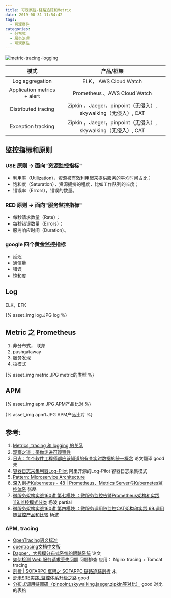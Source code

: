 ```yaml
---
title: 可观察性-链路追踪和Metric
date: 2019-08-31 11:54:42
tags:
  - 可观察性
categories:
  - 分布式
  - 服务治理
  - 可观察性
---
```


<p></p>
<!-- more -->

![metric-tracing-logging](https://user-images.githubusercontent.com/5608425/64059064-216a2880-cbe7-11e9-9ee7-141334d93959.png)


模式| 产品/框架 
:-:| :-: 
Log aggregation|  ELK， AWS Cloud Watch
Application metrics + alert| Prometheus 、AWS Cloud Watch
Distributed tracing| Zipkin ，Jaeger，pinpoint（无侵入）, skywalking（无侵入）, CAT
Exception tracking| Zipkin ，Jaeger，pinpoint（无侵入）, skywalking（无侵入）, CAT

##  监控指标和原则
### USE 原则 -> 面向"资源监控指标"
+ 利用率（Utilization），资源被有效利用起来提供服务的平均时间占比；
+ 饱和度（Saturation），资源拥挤的程度，比如工作队列的长度；
+ 错误率（Errors），错误的数量。

### RED 原则 ->  面向"服务监控指标"
+ 每秒请求数量（Rate）；
+ 每秒错误数量（Errors）；
+ 服务响应时间（Duration）。

### google 四个黄金监控指标
+ 延迟
+ 通信量
+ 错误
+ 饱和度

##  Log
ELK，EFK

{% asset_img  log.JPG   log %}

##  Metric 之 Prometheus
1. 非分布式， 联邦
2. pushgataway
3. 服务发现
4. 拉模式  

{% asset_img  metric.JPG   metric的类型 %}

##  APM 
{% asset_img  apm.JPG   APM产品比对 %}

{% asset_img  apm1.JPG   APM产品比对 %}

## 参考:
1. [Metrics, tracing 和 logging 的关系](https://wu-sheng.github.io/me/articles/metrics-tracing-and-logging)
2. [观察之道：带你走进可观察性](https://mp.weixin.qq.com/s?__biz=MzIzNjUxMzk2NQ==&mid=2247489564&idx=1&sn=46d9103444bef97e89e897224a896268&chksm=e8d7e7dedfa06ec8d687c1292a1d82ff9e579430afafb9d003e18c13d4ec7e1682dbd4c642d9&scene=27#wechat_redirect)
3. [日志：每个软件工程师都应该知道的有关实时数据的统一概念](https://github.com/oldratlee/translations/blob/master/log-what-every-software-engineer-should-know-about-real-time-datas-unifying/README.md)  论文翻译 good 未
4. [容器日志采集利器Log-Pilot](https://yq.aliyun.com/articles/674327)  阿里开源的Log-Pilot 容器日志采集模式
5. [Pattern: Microservice Architecture](https://microservices.io/patterns/microservices.html)
6. [深入剖析Kubernetes - 48 | Prometheus、Metrics Server与Kubernetes监控体系]() 张磊
7. [微服务架构实战160讲 第七模块 ：微服务监控告警Prometheus架构和实践 119.监控模式分类]() 杨波 partial
8. [微服务架构实战160讲 第四模块 ：微服务调用链监控CAT架构和实践 69.调用链监控产品和比较]() 杨波

### APM, tracing
+ [OpenTracing语义标准](https://github.com/opentracing-contrib/opentracing-specification-zh/blob/master/specification.md)
+ [opentracing文档中文版](https://wu-sheng.gitbooks.io/opentracing-io/content/pages/spec.html)
+ [Dapper，大规模分布式系统的跟踪系统](http://bigbully.github.io/Dapper-translation/)  论文
+ [如何检测 Web 服务请求丢失问题](https://mp.weixin.qq.com/s/QA_BTF1D3GJJ7_nYQ6oAzQ) 问题排查 应用： Nginx tracing + Tomcat tracing
+ [剖析 | SOFARPC 框架之 SOFARPC 链路追踪剖析](https://www.sofastack.tech/blog/sofa-rpc-link-tracking/) 未
+  [虾米SRE实践_监控体系升级之路](https://github.com/StabilityMan/StabilityGuide/blob/master/docs/processing/monitor/%E8%99%BE%E7%B1%B3SRE%E5%AE%9E%E8%B7%B5_%E7%9B%91%E6%8E%A7%E4%BD%93%E7%B3%BB%E5%8D%87%E7%BA%A7%E4%B9%8B%E8%B7%AF.md) good
+  [分布式调用链调研（pinpoint,skywalking,jaeger,zipkin等对比）](https://my.oschina.net/u/3770892/blog/3005395) good 对比的表格
